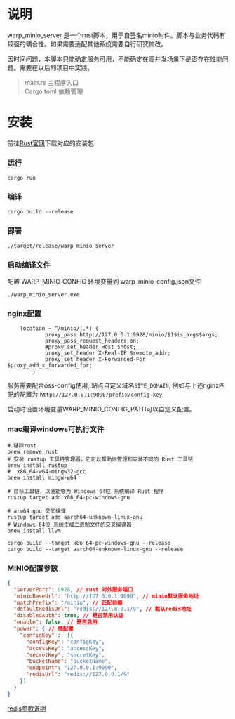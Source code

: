 # 说明

warp_minio_server 是一个rust脚本，用于自签名minio附件。脚本与业务代码有较强的耦合性。如果需要适配其他系统需要自行研究修改。

因时间问题，本脚本只能确定服务可用，不能确定在高并发场景下是否存在性能问题。需要在以后的项目中实践。

> main.rs 主程序入口  
> Cargo.toml 依赖管理
# 安装

前往[Rust官网](https://www.rust-lang.org/)下载对应的安装包

### 运行
```shell
cargo run
```

### 编译
```shell
cargo build --release
```

### 部署
```shell
./target/release/warp_minio_server
```


### 启动编译文件

配置 WARP_MINIO_CONFIG 环境变量到 warp_minio_config.json文件
```shell
./warp_minio_server.exe
```

### nginx配置

```shell
	location ~ ^/minio/(.*) {
			proxy_pass http://127.0.0.1:9928/minio/$1$is_args$args;
			proxy_pass_request_headers on;
			#proxy_set_header Host $host;
			proxy_set_header X-Real-IP $remote_addr;
			proxy_set_header X-Forwarded-For $proxy_add_x_forwarded_for;
		}
```

服务需要配合oss-config使用, 站点自定义域名`SITE_DOMAIN`, 例如与上述nginx匹配的配置为 `http://127.0.0.1:9090/prefix/config-key`

启动时设置环境变量WARP_MINIO_CONFIG_PATH可以自定义配置。


### mac编译windows可执行文件

```shell
# 移除rust
brew remove rust
# 安装 rustup 工具链管理器，它可以帮助你管理和安装不同的 Rust 工具链
brew install rustup
#  x86_64-w64-mingw32-gcc
brew install mingw-w64

# 目标工具链，以便能够为 Windows 64位 系统编译 Rust 程序
rustup target add x86_64-pc-windows-gnu

# arm64 gnu 交叉编译
rustup target add aarch64-unknown-linux-gnu
# Windows 64位 系统生成二进制文件的交叉编译器
brew install llvm

cargo build --target x86_64-pc-windows-gnu --release
cargo build --target aarch64-unknown-linux-gnu --release
```

### MINIO配置参数
```json
{
  "serverPort": 9928, // rust 对外服务端口
  "minioBaseUrl": "http://127.0.0.1:9090", // minio默认服务地址
  "matchPrefix": "/minio", // 匹配前缀
  "defaultRedisUrl": "redis://127.0.0.1/9", // 默认redis地址
  "disabledAuth": true, // 是否禁用认证
  "enable": false, // 是否启用
  "power": { // 桶配置
    "configKey" :  [{
      "configKey": "configKey",
      "accessKey": "accessKey",
      "secretKey": "secretKey",
      "bucketName": "bucketName",
      "endpoint": "127.0.0.1:9090",
      "redisUrl": "redis://127.0.0.1/9"
    }]
  }
}
```

[redis参数说明](https://docs.rs/redis/0.9.1/redis/#connection-parameters)